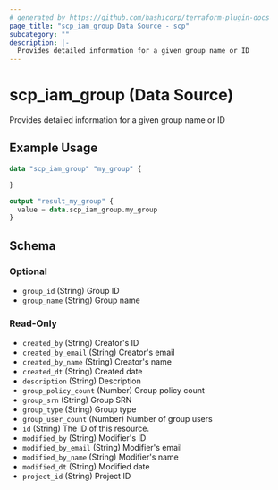 ```yaml
---
# generated by https://github.com/hashicorp/terraform-plugin-docs
page_title: "scp_iam_group Data Source - scp"
subcategory: ""
description: |-
  Provides detailed information for a given group name or ID
---
```


# scp_iam_group (Data Source)

Provides detailed information for a given group name or ID

## Example Usage

```terraform
data "scp_iam_group" "my_group" {

}

output "result_my_group" {
  value = data.scp_iam_group.my_group
}
```

<!-- schema generated by tfplugindocs -->
## Schema

### Optional

- `group_id` (String) Group ID
- `group_name` (String) Group name

### Read-Only

- `created_by` (String) Creator's ID
- `created_by_email` (String) Creator's email
- `created_by_name` (String) Creator's name
- `created_dt` (String) Created date
- `description` (String) Description
- `group_policy_count` (Number) Group policy count
- `group_srn` (String) Group SRN
- `group_type` (String) Group type
- `group_user_count` (Number) Number of group users
- `id` (String) The ID of this resource.
- `modified_by` (String) Modifier's ID
- `modified_by_email` (String) Modifier's email
- `modified_by_name` (String) Modifier's name
- `modified_dt` (String) Modified date
- `project_id` (String) Project ID


